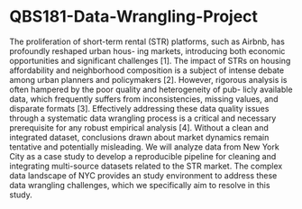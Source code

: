 # QBS181-Data-Wrangling-Project
The proliferation of short-term rental (STR) platforms, such as Airbnb, has profoundly reshaped urban hous-
ing markets, introducing both economic opportunities and significant challenges [1]. The impact of STRs on
housing affordability and neighborhood composition is a subject of intense debate among urban planners and
policymakers [2]. However, rigorous analysis is often hampered by the poor quality and heterogeneity of pub-
licly available data, which frequently suffers from inconsistencies, missing values, and disparate formats [3].
Effectively addressing these data quality issues through a systematic data wrangling process is a critical and
necessary prerequisite for any robust empirical analysis [4]. Without a clean and integrated dataset, conclusions
drawn about market dynamics remain tentative and potentially misleading. We will analyze data from New
York City as a case study to develop a reproducible pipeline for cleaning and integrating multi-source datasets
related to the STR market. The complex data landscape of NYC provides an study environment to address these
data wrangling challenges, which we specifically aim to resolve in this study.

